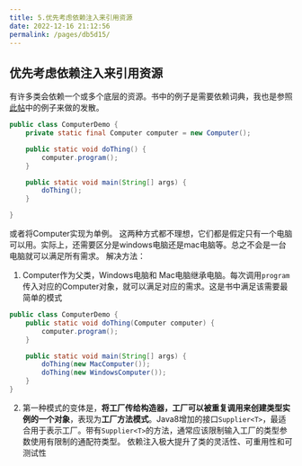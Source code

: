 ```yaml
---
title: 5.优先考虑依赖注入来引用资源
date: 2022-12-16 21:12:56
permalink: /pages/db5d15/
---
```


## 优先考虑依赖注入来引用资源

有许多类会依赖一个或多个底层的资源。书中的例子是需要依赖词典，我也是参照[此帖](https://blog.csdn.net/goligu/article/details/118949646)中的例子来做的发散。

```java
public class ComputerDemo {
    private static final Computer computer = new Computer();

    public static void doThing() {
        computer.program();
    }

    public static void main(String[] args) {
        doThing();
    }

}
```
或者将Computer实现为单例。
这两种方式都不理想，它们都是假定只有一个电脑可以用。实际上，还需要区分是windows电脑还是mac电脑等。总之不会是一台电脑就可以满足所有需求。
解决方法：
1. Computer作为父类，Windows电脑和 Mac电脑继承电脑。每次调用`program`传入对应的Computer对象，就可以满足对应的需求。这是书中满足该需要最简单的模式
```java
public class ComputerDemo {
    public static void doThing(Computer computer) {
        computer.program();
    }

    public static void main(String[] args) {
        doThing(new MacComputer());
        doThing(new WindowsComputer());
    }
}
```
2. 第一种模式的变体是，**将工厂传给构造器，工厂可以被重复调用来创建类型实例的一个对象**，表现为**工厂方法模式**。Java8增加的接口`Supplier<T>`，最适合用于表示工厂。带有`Supplier<T>`的方法，通常应该限制输入工厂的类型参数使用有限制的通配符类型。
依赖注入极大提升了类的灵活性、可重用性和可测试性
